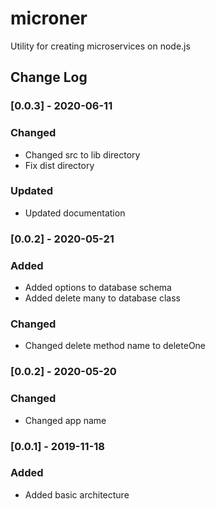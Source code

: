 # microner
Utility for creating microservices on node.js

## Change Log
### [0.0.3] - 2020-06-11
### Changed
- Changed src to lib directory
- Fix dist directory
### Updated
- Updated documentation
### [0.0.2] - 2020-05-21
### Added
- Added options to database schema
- Added delete many to database class
### Changed 
- Changed delete method name to deleteOne
### [0.0.2] - 2020-05-20
### Changed
- Changed app name
### [0.0.1] - 2019-11-18
### Added
- Added basic architecture